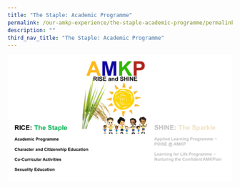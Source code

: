 ```yaml
---
title: "The Staple: Academic Programme"
permalink: /our-amkp-experience/the-staple-academic-programme/permalink/
description: ""
third_nav_title: "The Staple: Academic Programme"
---
```

![The Staple Overview](/images/About%20Us/Our%20AMKP%20Experience/The%20Staple/the%20staple%20landing.png)